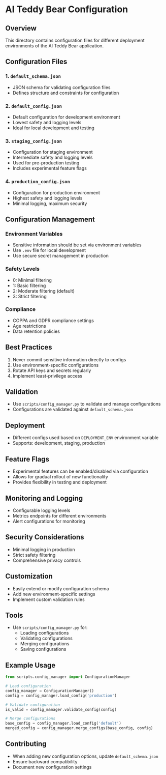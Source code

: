 # AI Teddy Bear Configuration

## Overview
This directory contains configuration files for different deployment environments of the AI Teddy Bear application.

## Configuration Files

### 1. `default_schema.json`
- JSON schema for validating configuration files
- Defines structure and constraints for configuration

### 2. `default_config.json`
- Default configuration for development environment
- Lowest safety and logging levels
- Ideal for local development and testing

### 3. `staging_config.json`
- Configuration for staging environment
- Intermediate safety and logging levels
- Used for pre-production testing
- Includes experimental feature flags

### 4. `production_config.json`
- Configuration for production environment
- Highest safety and logging levels
- Minimal logging, maximum security

## Configuration Management

### Environment Variables
- Sensitive information should be set via environment variables
- Use `.env` file for local development
- Use secure secret management in production

### Safety Levels
- 0: Minimal filtering
- 1: Basic filtering
- 2: Moderate filtering (default)
- 3: Strict filtering

### Compliance
- COPPA and GDPR compliance settings
- Age restrictions
- Data retention policies

## Best Practices

1. Never commit sensitive information directly to configs
2. Use environment-specific configurations
3. Rotate API keys and secrets regularly
4. Implement least-privilege access

## Validation
- Use `scripts/config_manager.py` to validate and manage configurations
- Configurations are validated against `default_schema.json`

## Deployment
- Different configs used based on `DEPLOYMENT_ENV` environment variable
- Supports: development, staging, production

## Feature Flags
- Experimental features can be enabled/disabled via configuration
- Allows for gradual rollout of new functionality
- Provides flexibility in testing and deployment

## Monitoring and Logging
- Configurable logging levels
- Metrics endpoints for different environments
- Alert configurations for monitoring

## Security Considerations
- Minimal logging in production
- Strict safety filtering
- Comprehensive privacy controls

## Customization
- Easily extend or modify configuration schema
- Add new environment-specific settings
- Implement custom validation rules

## Tools
- Use `scripts/config_manager.py` for:
  - Loading configurations
  - Validating configurations
  - Merging configurations
  - Saving configurations

## Example Usage

```python
from scripts.config_manager import ConfigurationManager

# Load configuration
config_manager = ConfigurationManager()
config = config_manager.load_config('production')

# Validate configuration
is_valid = config_manager.validate_config(config)

# Merge configurations
base_config = config_manager.load_config('default')
merged_config = config_manager.merge_configs(base_config, config)
```

## Contributing
- When adding new configuration options, update `default_schema.json`
- Ensure backward compatibility
- Document new configuration settings
